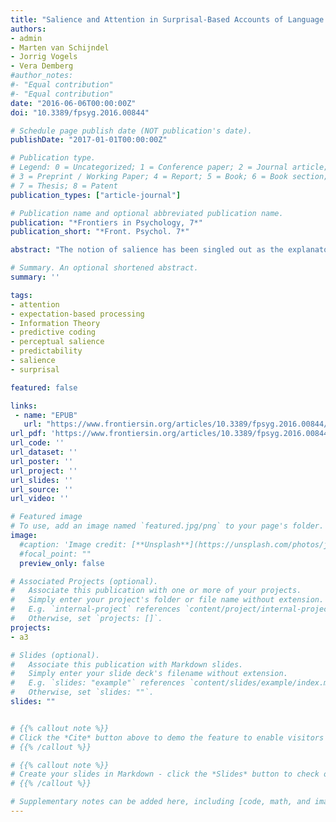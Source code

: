 ```yaml
---
title: "Salience and Attention in Surprisal-Based Accounts of Language Processing"
authors:
- admin
- Marten van Schijndel
- Jorrig Vogels
- Vera Demberg
#author_notes:
#- "Equal contribution"
#- "Equal contribution"
date: "2016-06-06T00:00:00Z"
doi: "10.3389/fpsyg.2016.00844"

# Schedule page publish date (NOT publication's date).
publishDate: "2017-01-01T00:00:00Z"

# Publication type.
# Legend: 0 = Uncategorized; 1 = Conference paper; 2 = Journal article;
# 3 = Preprint / Working Paper; 4 = Report; 5 = Book; 6 = Book section;
# 7 = Thesis; 8 = Patent
publication_types: ["article-journal"]

# Publication name and optional abbreviated publication name.
publication: "*Frontiers in Psychology, 7*"
publication_short: "*Front. Psychol. 7*"

abstract: "The notion of salience has been singled out as the explanatory factor for a diverse range of linguistic phenomena. In particular, perceptual salience (e.g., visual salience of objects in the world, acoustic prominence of linguistic sounds) and semantic-pragmatic salience (e.g., prominence of recently mentioned or topical referents) have been shown to influence language comprehension and production. A different line of research has sought to account for behavioral correlates of cognitive load during comprehension as well as for certain patterns in language usage using information-theoretic notions, such as surprisal. Surprisal and salience both affect language processing at different levels, but the relationship between the two has not been adequately elucidated, and the question of whether salience can be reduced to surprisal / predictability is still open. Our review identifies two main challenges in addressing this question: terminological inconsistency and lack of integration between high and low levels of representations in salience-based accounts and surprisal-based accounts. We capitalize upon work in visual cognition in order to orient ourselves in surveying the different facets of the notion of salience in linguistics and their relation with models of surprisal. We find that work on salience highlights aspects of linguistic communication that models of surprisal tend to overlook, namely the role of attention and relevance to current goals, and we argue that the Predictive Coding framework provides a unified view which can account for the role played by attention and predictability at different levels of processing and which can clarify the interplay between low and high levels of processes and between predictability-driven expectation and attention-driven focus."

# Summary. An optional shortened abstract.
summary: ''

tags:
- attention
- expectation-based processing
- Information Theory
- predictive coding
- perceptual salience
- predictability
- salience
- surprisal

featured: false

links:
 - name: "EPUB"
   url: "https://www.frontiersin.org/articles/10.3389/fpsyg.2016.00844/epub"
url_pdf: 'https://www.frontiersin.org/articles/10.3389/fpsyg.2016.00844/pdf'
url_code: ''
url_dataset: ''
url_poster: ''
url_project: ''
url_slides: ''
url_source: ''
url_video: ''

# Featured image
# To use, add an image named `featured.jpg/png` to your page's folder.
image:
  #caption: 'Image credit: [**Unsplash**](https://unsplash.com/photos/jdD8gXaTZsc)'
  #focal_point: ""
  preview_only: false

# Associated Projects (optional).
#   Associate this publication with one or more of your projects.
#   Simply enter your project's folder or file name without extension.
#   E.g. `internal-project` references `content/project/internal-project/index.md`.
#   Otherwise, set `projects: []`.
projects: 
- a3

# Slides (optional).
#   Associate this publication with Markdown slides.
#   Simply enter your slide deck's filename without extension.
#   E.g. `slides: "example"` references `content/slides/example/index.md`.
#   Otherwise, set `slides: ""`.
slides: ""


# {{% callout note %}}
# Click the *Cite* button above to demo the feature to enable visitors to import publication metadata into their reference management software.
# {{% /callout %}}

# {{% callout note %}}
# Create your slides in Markdown - click the *Slides* button to check out the example.
# {{% /callout %}}

# Supplementary notes can be added here, including [code, math, and images](https://wowchemy.com/docs/writing-markdown-latex/).
---
```

